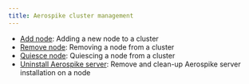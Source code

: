 ```yaml
---
title: Aerospike cluster management
---
```


* [Add node](/docs/operations/manage/cluster_mng/adding_node): Adding a new node to a cluster
* [Remove node](/docs/operations/manage/cluster_mng/removing_node): Removing a node from a cluster
* [Quiesce node](/docs/operations/manage/cluster_mng/quiescing_node): Quiescing a node from a cluster
* [Uninstall Aerospike server](https://discuss.aerospike.com/t/how-to-remove-and-clean-up-an-aerospike-server-installation/4839): Remove and clean-up Aerospike server installation on a node
